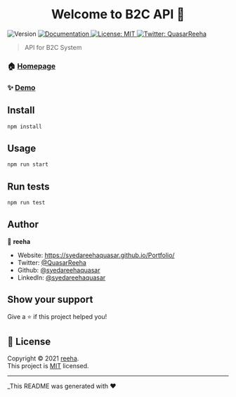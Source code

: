 <h1 align="center">Welcome to B2C API 👋</h1>
<p>
  <img alt="Version" src="https://img.shields.io/badge/version-1.0.0-blue.svg?cacheSeconds=2592000" />
  <a href="./API%20List.pdf" target="_blank">
    <img alt="Documentation" src="https://img.shields.io/badge/documentation-yes-brightgreen.svg" />
  </a>
  <a href="./LICENSE" target="_blank">
    <img alt="License: MIT" src="https://img.shields.io/badge/License-MIT-yellow.svg" />
  </a>
  <a href="https://twitter.com/QuasarReeha" target="_blank">
    <img alt="Twitter: QuasarReeha" src="https://img.shields.io/twitter/follow/QuasarReeha.svg?style=social" />
  </a>
</p>

> API for B2C System

### 🏠 [Homepage](./)

### ✨ [Demo](./)

## Install

```sh
npm install
```

## Usage

```sh
npm run start
```

## Run tests

```sh
npm run test
```

## Author

👤 **reeha**

* Website: https://syedareehaquasar.github.io/Portfolio/
* Twitter: [@QuasarReeha](https://twitter.com/QuasarReeha)
* Github: [@syedareehaquasar](https://github.com/syedareehaquasar)
* LinkedIn: [@syedareehaquasar](https://linkedin.com/in/syedareehaquasar)

## Show your support

Give a ⭐️ if this project helped you!

## 📝 License

Copyright © 2021 [reeha](https://github.com/syedareehaquasar).<br />
This project is [MIT](./LICENSE) licensed.

***
_This README was generated with ❤️